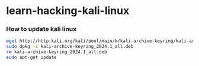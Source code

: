 # learn-hacking-kali-linux

### How to update kali linux
```bash
wget http://http.kali.org/kali/pool/main/k/kali-archive-keyring/kali-archive-keyring_2024.1_all.deb
sudo dpkg -i kali-archive-keyring_2024.1_all.deb
rm kali-archive-keyring_2024.1_all.deb
sudo apt-get update
```
